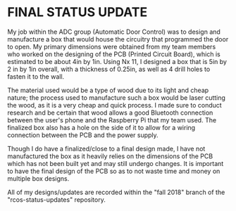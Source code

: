 FINAL STATUS UPDATE
===================

My job within the ADC group (Automatic Door Control) was to design and manufacture a box that would house the circuitry that programmed the door to open. My primary dimensions were obtained from my team members who worked on the designing of the PCB (Printed Circuit Board), which is estimated to be about 4in by 1in. Using Nx 11, I designed a box that is 5in by 2 in by 1in overall, with a thickness of 0.25in, as well as 4 drill holes to fasten it to the wall.

The material used would be a type of wood due to its light and cheap nature; the process used to manufacture such a box would be laser cutting the wood, as it is a very cheap and quick process. I made sure to conduct research and be certain that wood allows a good Bluetooth connection between the user's phone and the Raspberry Pi that my team used. The finalized box also has a hole on the side of it to allow for a wiring connection between the PCB and the power supply.

Though I do have a finalized/close to a final design made, I have not manufactured the box as it heavily relies on the dimensions of the PCB which has not been built yet and may still undergo changes. It is important to have the final design of the PCB so as to not waste time and money on multiple box designs. 

All of my designs/updates are recorded within the "fall 2018" branch of the "rcos-status-updates" repository.